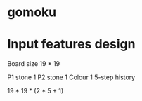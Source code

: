 # gomoku

# Input features design

Board size 19 * 19

P1 stone 1
P2 stone 1
Colour 1
5-step history

19 * 19 * (2 * 5 + 1)




